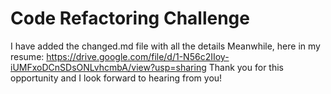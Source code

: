 # Code Refactoring Challenge
I have added the changed.md file with all the details
Meanwhile, here in my resume: https://drive.google.com/file/d/1-N56c2IIoy-iUMFxoDCnSDsONLvhcmbA/view?usp=sharing
Thank you for this opportunity and I look forward to hearing from you!
